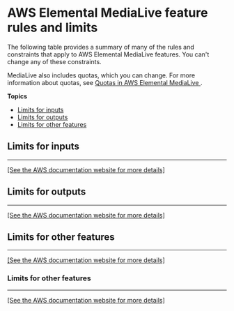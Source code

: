 # AWS Elemental MediaLive feature rules and limits<a name="eml-limitations-and-rules"></a>

The following table provides a summary of many of the rules and constraints that apply to AWS Elemental MediaLive features\. You can't change any of these constraints\. 

MediaLive also includes quotas, which you can change\. For more information about quotas, see [Quotas in AWS Elemental MediaLive ](limits.md)\. 

**Topics**
+ [Limits for inputs](#limits-inputs)
+ [Limits for outputs](#limits-outputs)
+ [Limits for other features](#limits-other-features)

## Limits for inputs<a name="limits-inputs"></a>


****  
[\[See the AWS documentation website for more details\]](http://docs.aws.amazon.com/medialive/latest/ug/eml-limitations-and-rules.html)

## Limits for outputs<a name="limits-outputs"></a>


****  
[\[See the AWS documentation website for more details\]](http://docs.aws.amazon.com/medialive/latest/ug/eml-limitations-and-rules.html)

## Limits for other features<a name="limits-other-features"></a>


****  
[\[See the AWS documentation website for more details\]](http://docs.aws.amazon.com/medialive/latest/ug/eml-limitations-and-rules.html)

### Limits for other features<a name="limits-api"></a>


****  
[\[See the AWS documentation website for more details\]](http://docs.aws.amazon.com/medialive/latest/ug/eml-limitations-and-rules.html)